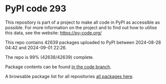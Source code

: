 # PyPI code 293

This repository is part of a project to make all code in PyPI as accessible as possible. For more information 
on the project and to find out how to utilise this data, see the website: https://py-code.org/

This repo contains 42639 packages uploaded to PyPI between 
2024-08-28 04:42 and 2024-09-01 22:26.

The repo is 99% (42638/42639) complete.

Package contents can be found [in the code branch](https://github.com/pypi-data/pypi-mirror-293/tree/code/packages).

A browsable package list for all repositories [all packages here](https://py-code.org/repositories/pypi-mirror-293).


